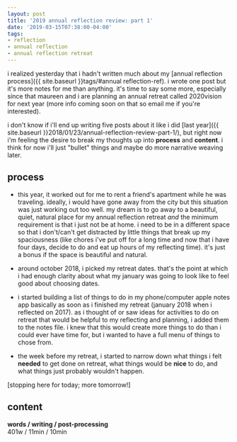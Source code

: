 ```yaml
---
layout: post
title: '2019 annual reflection review: part 1'
date: '2019-03-15T07:38:00-04:00'
tags:
- reflection
- annual reflection
- annual reflection retreat
--- 
```


<!-- [part 2]({{ site.baseurl }}2018/01/24/annual-reflection-review-part-2/)|[part 3]({{ site.baseurl }}2018/01/30/annual-reflection-review-part-3/)|[part 4]({{ site.baseurl }}2018/01/31/annual-reflection-review-part-4/)|[part 5]({{ site.baseurl }}2018/02/01/annual-reflection-review-part-5/) -->


i realized yesterday that i hadn't written much about my [annual reflection process]({{ site.baseurl }}tags/#annual reflection-ref). i wrote one post but it's more notes for me than anything. it's time to say some more, especially since that maureen and i are planning an annual retreat called 2020vision for next year (more info coming soon on that so email me if you're interested).

i don't know if i'll end up writing five posts about it like i did [last year]({{ site.baseurl }}2018/01/23/annual-reflection-review-part-1/), but right now i'm feeling the desire to break my thoughts up into **process** and **content**. i think for now i'll just "bullet" things and maybe do more narrative weaving later. 

## process

* this year, it worked out for me to rent a friend's apartment while he was traveling. ideally, i would have gone away from the city but this situation was just working out too well. my dream is to go away to a beautiful, quiet, natural place for my annual reflection retreat _and_ the minimum requirement is that i just not be at home. i need to be in a different space so that i don't/can't get distracted by little things that break up my spaciousness (like chores i've put off for a long time and now that i have four days, decide to do and eat up hours of my reflecting time). it's just a bonus if the space is beautiful and natural. 

* around october 2018, i picked my retreat dates. that's the point at which i had enough clarity about what my january was going to look like to feel good about choosing dates. 

* i started building a list of things to do in my phone/computer apple notes app basically as soon as i finished my retreat (january 2018 when i reflected on 2017). as i thought of or saw ideas for activities to do on retreat that would be helpful to my reflecting and planning, i added them to the notes file. i knew that this would create more things to do than i could ever have time for, but i wanted to have a full menu of things to chose from. 

* the week before my retreat, i started to narrow down what things i felt **needed** to get done on retreat, what things would be **nice** to do, and what things just probably wouldn't happen.

[stopping here for today; more tomorrow!]

## content 



<!-- hyperlink bank -->


<!-- &#042; = asterisk -->
<!-- &#039; = single quote '-->

**words / writing / post-processing**  
401w / 11min / 10min